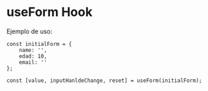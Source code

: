 # useForm Hook

Ejemplo de uso:

```
const initialForm = {
    name: '',
    edad: 10,
    email: ''
};

const [value, inputHanldeChange, reset] = useForm(initialForm);

```
